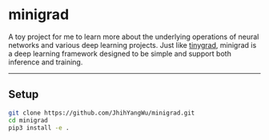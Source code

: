 # minigrad
A toy project for me to learn more about the underlying operations of neural networks and various deep learning projects. Just like [tinygrad](https://github.com/tinygrad/tinygrad), minigrad is a deep learning framework designed to be simple and support both inference and training.

---
## Setup
```sh
git clone https://github.com/JhihYangWu/minigrad.git
cd minigrad
pip3 install -e .
```
